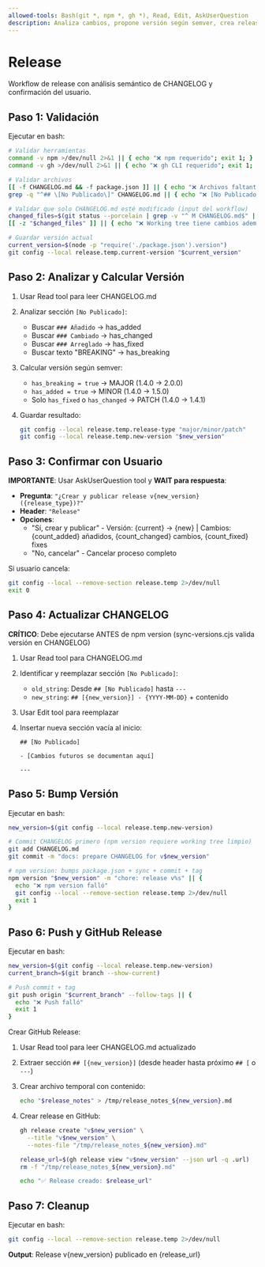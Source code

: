 ```yaml
---
allowed-tools: Bash(git *, npm *, gh *), Read, Edit, AskUserQuestion
description: Analiza cambios, propone versión según semver, crea release en GitHub
---
```


# Release

Workflow de release con análisis semántico de CHANGELOG y confirmación del usuario.

## Paso 1: Validación

Ejecutar en bash:

```bash
# Validar herramientas
command -v npm >/dev/null 2>&1 || { echo "❌ npm requerido"; exit 1; }
command -v gh >/dev/null 2>&1 || { echo "❌ gh CLI requerido"; exit 1; }

# Validar archivos
[[ -f CHANGELOG.md && -f package.json ]] || { echo "❌ Archivos faltantes"; exit 1; }
grep -q "^## \[No Publicado\]" CHANGELOG.md || { echo "❌ [No Publicado] no encontrado"; exit 1; }

# Validar que solo CHANGELOG.md esté modificado (input del workflow)
changed_files=$(git status --porcelain | grep -v "^ M CHANGELOG.md$" | grep -v "^??")
[[ -z "$changed_files" ]] || { echo "❌ Working tree tiene cambios además de CHANGELOG.md"; exit 1; }

# Guardar versión actual
current_version=$(node -p "require('./package.json').version")
git config --local release.temp.current-version "$current_version"
```

## Paso 2: Analizar y Calcular Versión

1. Usar Read tool para leer CHANGELOG.md

2. Analizar sección `[No Publicado]`:
   - Buscar `### Añadido` → has_added
   - Buscar `### Cambiado` → has_changed
   - Buscar `### Arreglado` → has_fixed
   - Buscar texto "BREAKING" → has_breaking

3. Calcular versión según semver:
   - `has_breaking = true` → MAJOR (1.4.0 → 2.0.0)
   - `has_added = true` → MINOR (1.4.0 → 1.5.0)
   - Solo `has_fixed` o `has_changed` → PATCH (1.4.0 → 1.4.1)

4. Guardar resultado:
   ```bash
   git config --local release.temp.release-type "major/minor/patch"
   git config --local release.temp.new-version "$new_version"
   ```

## Paso 3: Confirmar con Usuario

**IMPORTANTE**: Usar AskUserQuestion tool y **WAIT para respuesta**:

- **Pregunta**: `"¿Crear y publicar release v{new_version} ({release_type})?"`
- **Header**: `"Release"`
- **Opciones**:
  - "Sí, crear y publicar" - Versión: {current} → {new} | Cambios: {count_added} añadidos, {count_changed} cambios, {count_fixed} fixes
  - "No, cancelar" - Cancelar proceso completo

Si usuario cancela:

```bash
git config --local --remove-section release.temp 2>/dev/null
exit 0
```

## Paso 4: Actualizar CHANGELOG

**CRÍTICO**: Debe ejecutarse ANTES de npm version (sync-versions.cjs valida versión en CHANGELOG)

1. Usar Read tool para CHANGELOG.md

2. Identificar y reemplazar sección `[No Publicado]`:
   - `old_string`: Desde `## [No Publicado]` hasta `---`
   - `new_string`: `## [{new_version}] - {YYYY-MM-DD}` + contenido

3. Usar Edit tool para reemplazar

4. Insertar nueva sección vacía al inicio:

   ```
   ## [No Publicado]

   - [Cambios futuros se documentan aquí]

   ---
   ```

## Paso 5: Bump Versión

Ejecutar en bash:

```bash
new_version=$(git config --local release.temp.new-version)

# Commit CHANGELOG primero (npm version requiere working tree limpio)
git add CHANGELOG.md
git commit -m "docs: prepare CHANGELOG for v$new_version"

# npm version: bumps package.json + sync + commit + tag
npm version "$new_version" -m "chore: release v%s" || {
  echo "❌ npm version falló"
  git config --local --remove-section release.temp 2>/dev/null
  exit 1
}
```

## Paso 6: Push y GitHub Release

Ejecutar en bash:

```bash
new_version=$(git config --local release.temp.new-version)
current_branch=$(git branch --show-current)

# Push commit + tag
git push origin "$current_branch" --follow-tags || {
  echo "❌ Push falló"
  exit 1
}
```

Crear GitHub Release:

1. Usar Read tool para leer CHANGELOG.md actualizado

2. Extraer sección `## [{new_version}]` (desde header hasta próximo `## [` o `---`)

3. Crear archivo temporal con contenido:

   ```bash
   echo "$release_notes" > /tmp/release_notes_${new_version}.md
   ```

4. Crear release en GitHub:

   ```bash
   gh release create "v$new_version" \
     --title "v$new_version" \
     --notes-file "/tmp/release_notes_${new_version}.md"

   release_url=$(gh release view "v$new_version" --json url -q .url)
   rm -f "/tmp/release_notes_${new_version}.md"

   echo "✅ Release creado: $release_url"
   ```

## Paso 7: Cleanup

Ejecutar en bash:

```bash
git config --local --remove-section release.temp 2>/dev/null
```

**Output**: Release v{new_version} publicado en {release_url}
